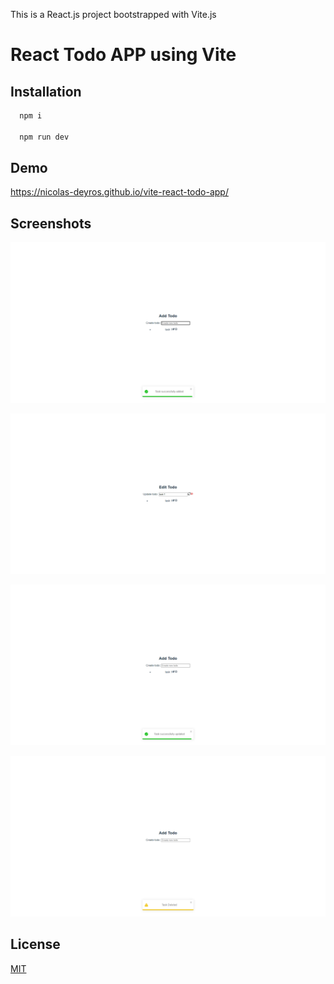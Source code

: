 This is a React.js project bootstrapped with Vite.js

# React Todo APP using Vite

## Installation

```bash
  npm i

  npm run dev
```

## Demo

https://nicolas-deyros.github.io/vite-react-todo-app/

## Screenshots

![Vite-React-Todo-List](ScreenShots/Vite-React-Todo-List.png)

![Vite-React-Todo-List-Edit](ScreenShots/Vite-React-Todo-List-Edit.png)

![Vite-React-Todo-List-Update](ScreenShots/Vite-React-Todo-List-Update.png)

![Vite-React-Todo-List-Delete](ScreenShots/Vite-React-Todo-List-Delete.png)

## License

[MIT](https://choosealicense.com/licenses/mit/)
